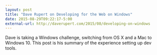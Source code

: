 ```yaml
---
layout: post
title: "Dave Rupert on Developing for the Web on Windows"
date: 2015-08-29T09:22:17-5:00
external-url: http://daverupert.com/2015/08/developing-on-windows
---
```


Dave is taking a Windows challenge, switching from OS X and a Mac to Windows 10. This post is his summary of the experience setting up dev tools. 